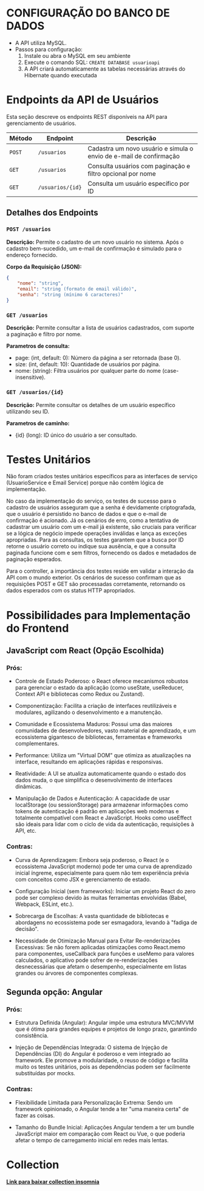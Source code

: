 # CONFIGURAÇÃO DO BANCO DE DADOS

- A API utiliza MySQL.
- Passos para configuração:
    1. Instale ou abra o MySQL em seu ambiente
    2. Execute o comando SQL: `CREATE DATABASE usuarioapi`
    3. A API criará automaticamente as tabelas necessárias através do Hibernate quando executada

# Endpoints da API de Usuários

Esta seção descreve os endpoints REST disponíveis na API para gerenciamento de usuários.

| Método | Endpoint                 | Descrição                                                          |
|--------|--------------------------|--------------------------------------------------------------------|
| `POST` | `/usuarios`              | Cadastra um novo usuário e simula o envio de e-mail de confirmação |
| `GET`  | `/usuarios`              | Consulta usuários com paginação e filtro opcional por nome         |
| `GET`  | `/usuarios/{id}`         | Consulta um usuário específico por ID                              |

## Detalhes dos Endpoints

### `POST /usuarios`

**Descrição:** Permite o cadastro de um novo usuário no sistema. Após o cadastro bem-sucedido, um e-mail de confirmação é simulado para o endereço fornecido.

**Corpo da Requisição (JSON):**
```json
{
    "nome": "string",
    "email": "string (formato de email válido)",
    "senha": "string (mínimo 6 caracteres)"
}
```

### `GET /usuarios`

**Descrição:** Permite consultar a lista de usuários cadastrados, com suporte a paginação e filtro por nome.

**Parametros de consulta:**
- page: (int, default: 0): Número da página a ser retornada (base 0).
- size: (int, default: 10): Quantidade de usuários por página.
- nome: (string): Filtra usuários por qualquer parte do nome (case-insensitive).

### `GET /usuarios/{id}`

**Descrição:** Permite consultar os detalhes de um usuário específico utilizando seu ID.

**Parametros de caminho:**
- {id} (long): ID único do usuário a ser consultado.

# Testes Unitários
Não foram criados testes unitários específicos para as interfaces de serviço (UsuarioService e Email Service) porque não contêm lógica de implementação.

No caso da implementação do serviço, os testes de sucesso para o cadastro de usuários asseguram que a senha é devidamente criptografada, que o usuário é persistido no banco de dados e que o e-mail de confirmação é acionado. Já os cenários de erro, como a tentativa de cadastrar um usuário com um e-mail já existente, são cruciais para verificar se a lógica de negócio impede operações inválidas e lança as exceções apropriadas. Para as consultas, os testes garantem que a busca por ID retorne o usuário correto ou indique sua ausência, e que a consulta paginada funcione com e sem filtros, fornecendo os dados e metadados de paginação esperados.

Para o controller, a importância dos testes reside em validar a interação da API com o mundo exterior. Os cenários de sucesso confirmam que as requisições POST e GET são processadas corretamente, retornando os dados esperados com os status HTTP apropriados.

# Possibilidades para Implementação do Frontend
## JavaScript com React (Opção Escolhida)

### Prós:

- Controle de Estado Poderoso: o React oferece mecanismos robustos para gerenciar o estado da aplicação (como useState, useReducer, Context API e bibliotecas como Redux ou Zustand).

- Componentização: Facilita a criação de interfaces reutilizáveis e modulares, agilizando o desenvolvimento e a manutenção.

- Comunidade e Ecossistema Maduros: Possui uma das maiores comunidades de desenvolvedores, vasto material de aprendizado, e um ecossistema gigantesco de bibliotecas, ferramentas e frameworks complementares.

- Performance: Utiliza um "Virtual DOM" que otimiza as atualizações na interface, resultando em aplicações rápidas e responsivas.

- Reatividade: A UI se atualiza automaticamente quando o estado dos dados muda, o que simplifica o desenvolvimento de interfaces dinâmicas.

- Manipulação de Dados e Autenticação: A capacidade de usar localStorage (ou sessionStorage) para armazenar informações como tokens de autenticação é padrão em aplicações web modernas e totalmente compatível com React e JavaScript. Hooks como useEffect são ideais para lidar com o ciclo de vida da autenticação, requisições à API, etc.

### Contras:

- Curva de Aprendizagem: Embora seja poderoso, o React (e o ecossistema JavaScript moderno) pode ter uma curva de aprendizado inicial íngreme, especialmente para quem não tem experiência prévia com conceitos como JSX e gerenciamento de estado.

- Configuração Inicial (sem frameworks): Iniciar um projeto React do zero pode ser complexo devido às muitas ferramentas envolvidas (Babel, Webpack, ESLint, etc.).

- Sobrecarga de Escolhas: A vasta quantidade de bibliotecas e abordagens no ecossistema pode ser esmagadora, levando à "fadiga de decisão".

- Necessidade de Otimização Manual para Evitar Re-renderizações Excessivas: Se não forem aplicadas otimizações como React.memo para componentes, useCallback para funções e useMemo para valores calculados, o aplicativo pode sofrer de re-renderizações desnecessárias que afetam o desempenho, especialmente em listas grandes ou árvores de componentes complexas.

## Segunda opção: Angular

### Prós:

- Estrutura Definida (Angular): Angular impõe uma estrutura MVC/MVVM que é ótima para grandes equipes e projetos de longo prazo, garantindo consistência.

- Injeção de Dependências Integrada: O sistema de Injeção de Dependências (DI) do Angular é poderoso e vem integrado ao framework. Ele promove a modularidade, o reuso de código e facilita muito os testes unitários, pois as dependências podem ser facilmente substituídas por mocks.

### Contras:

- Flexibilidade Limitada para Personalização Extrema: Sendo um framework opinionado, o Angular tende a ter "uma maneira certa" de fazer as coisas.

- Tamanho do Bundle Inicial: Aplicações Angular tendem a ter um bundle JavaScript maior em comparação com React ou Vue, o que poderia afetar o tempo de carregamento inicial em redes mais lentas.

# Collection

**[Link para baixar collection insomnia](https://raw.githubusercontent.com/kelwinFernandes/usuario-api/refs/heads/main/collections/Insomnia_2025-06-29.yaml)**
